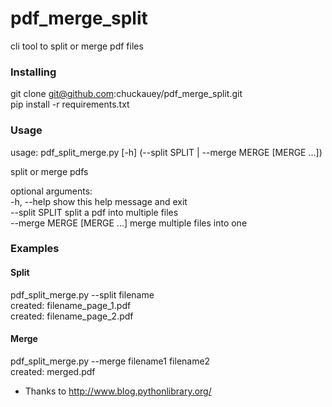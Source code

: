 # pdf_merge_split

cli tool to split or merge pdf files

### Installing

git clone git@github.com:chuckauey/pdf_merge_split.git  
pip install -r requirements.txt

### Usage

usage: pdf_split_merge.py [-h] (--split SPLIT | --merge MERGE [MERGE ...])

split or merge pdfs

optional arguments:  
  -h, --help show this help message and exit  
  --split SPLIT split a pdf into multiple files  
  --merge MERGE [MERGE ...] merge multiple files into one

### Examples

#### Split
pdf_split_merge.py --split filename  
created: filename_page_1.pdf  
created: filename_page_2.pdf  

#### Merge
pdf_split_merge.py --merge filename1 filename2  
created: merged.pdf

* Thanks to http://www.blog.pythonlibrary.org/
